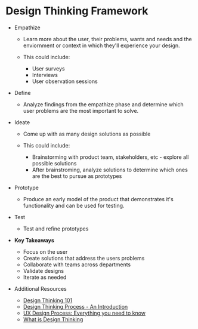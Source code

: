 # Design Thinking Framework

- Empathize

  - Learn more about the user, their problems, wants and needs and the enviornment or context in which they'll experience your design.

  - This could include:
    - User surveys
    - Interviews
    - User observation sessions

- Define

  - Analyze findings from the empathize phase and determine which user problems are the most important to solve.

- Ideate

  - Come up with as many design solutions as possible

  - This could include:
    - Brainstorming with product team, stakeholders, etc - explore all possible solutions
    - After brainstroming, analyze solutions to determine which ones are the best to pursue as prototypes

- Prototype

  - Produce an early model of the product that demonstrates it's functionality and can be used for testing.

- Test

  - Test and refine prototypes

- **Key Takeaways**

  - Focus on the user
  - Create solutions that address the users problems
  - Collaborate with teams across departments
  - Validate designs
  - Iterate as needed

- Additional Resources
  - [Design Thinking 101](https://www.youtube.com/watch?v=6lmvCqvmjfE)
  - [Design Thinking Process - An Introduction](https://www.youtube.com/watch?v=Tvu34s8iMZw)
  - [UX Design Process: Everything you need to know](https://xd.adobe.com/ideas/guides/ux-design-process-steps/)
  - [What is Design Thinking](https://www.interaction-design.org/literature/topics/design-thinking)